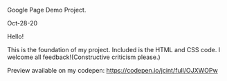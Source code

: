Google Page Demo Project.

Oct-28-20

Hello! 

This is the foundation of my project. Included is the HTML and CSS code. I welcome all feedback!(Constructive criticism please.)

Preview available on my codepen: https://codepen.io/jcint/full/OJXWOPw